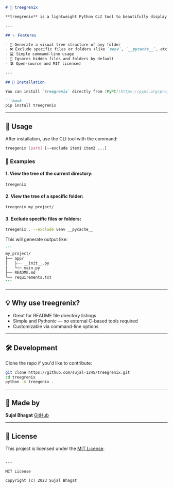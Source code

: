 ````markdown
# 🌳 treegrenix

**treegrenix** is a lightweight Python CLI tool to beautifully display the directory structure of your projects or folders — just like the classic `tree` command but written in Python, customizable and clean.

---

## ✨ Features

- 📁 Generate a visual tree structure of any folder
- ❌ Exclude specific files or folders (like `venv`, `__pycache__`, etc.)
- 💻 Simple command-line usage
- 🧼 Ignores hidden files and folders by default
- 🛠️ Open-source and MIT licensed

---

## 🔧 Installation

You can install `treegrenix` directly from [PyPI](https://pypi.org/project/treegrenix/):

```bash
pip install treegrenix
````

---

## 🚀 Usage

After installation, use the CLI tool with the command:

```bash
treegenix [path] [--exclude item1 item2 ...]
```

### 🔹 Examples

#### 1. View the tree of the current directory:

```bash
treegenix
```

#### 2. View the tree of a specific folder:

```bash
treegenix my_project/
```

#### 3. Exclude specific files or folders:

```bash
treegenix . --exclude venv __pycache__
```

This will generate output like:

````bash
```
my_project/
├── app/
│   ├── __init__.py
│   └── main.py
├── README.md
└── requirements.txt
```
````

---

## 💡 Why use treegrenix?

* Great for README file directory listings
* Simple and Pythonic — no external C-based tools required
* Customizable via command-line options

---

## 🛠️ Development

Clone the repo if you'd like to contribute:

```bash
git clone https://github.com/sujal-1245/treegrenix.git
cd treegrenix
python -m treegenix .
```

---

## 🗿 Made by

**Sujal Bhagat**
[GitHub](https://github.com/sujal-1245)

---

## 📄 License

This project is licensed under the [MIT License](LICENSE).

```

---

MIT License

Copyright (c) 2023 Sujal Bhagat
```
